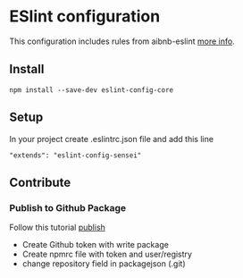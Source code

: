 # ESlint configuration

This configuration includes rules from aibnb-eslint [more info](https://github.com/airbnb/javascript).

## Install

```bash=
npm install --save-dev eslint-config-core
``` 

## Setup
In your project create .eslintrc.json file and add this line

```
"extends": "eslint-config-sensei"
```

## Contribute

### Publish to Github Package 

Follow this tutorial [publish](https://help.github.com/en/packages/using-github-packages-with-your-projects-ecosystem/configuring-npm-for-use-with-github-packages)

- Create Github token with write package
- Create npmrc file with token and user/registry
- change repository field in packagejson (.git)


